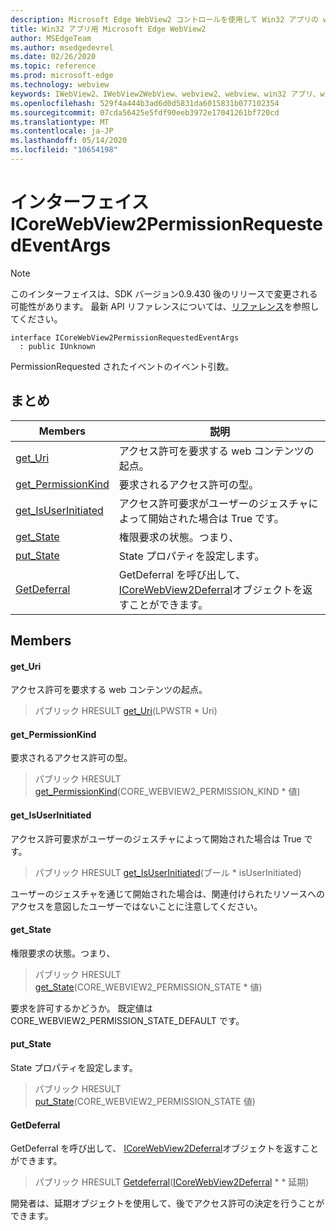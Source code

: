 ```yaml
---
description: Microsoft Edge WebView2 コントロールを使用して Win32 アプリの web コンテンツをホストする
title: Win32 アプリ用 Microsoft Edge WebView2
author: MSEdgeTeam
ms.author: msedgedevrel
ms.date: 02/26/2020
ms.topic: reference
ms.prod: microsoft-edge
ms.technology: webview
keywords: IWebView2、IWebView2WebView、webview2、webview、win32 アプリ、win32、edge、ICoreWebView2、ICoreWebView2Host、browser control、edge html
ms.openlocfilehash: 529f4a444b3ad6d0d5831da6015831b077102354
ms.sourcegitcommit: 07cda56425e5fdf90eeb3972e17041261bf720cd
ms.translationtype: MT
ms.contentlocale: ja-JP
ms.lasthandoff: 05/14/2020
ms.locfileid: "10654198"
---
```

# インターフェイス ICoreWebView2PermissionRequestedEventArgs 

> [!NOTE]
> このインターフェイスは、SDK バージョン0.9.430 後のリリースで変更される可能性があります。 最新 API リファレンスについては、[リファレンス](../../../webview2-api-reference.md)を参照してください。

```
interface ICoreWebView2PermissionRequestedEventArgs
  : public IUnknown
```

PermissionRequested されたイベントのイベント引数。

## まとめ

 Members                        | 説明
--------------------------------|---------------------------------------------
[get_Uri](#get_uri) | アクセス許可を要求する web コンテンツの起点。
[get_PermissionKind](#get_permissionkind) | 要求されるアクセス許可の型。
[get_IsUserInitiated](#get_isuserinitiated) | アクセス許可要求がユーザーのジェスチャによって開始された場合は True です。
[get_State](#get_state) | 権限要求の状態。つまり、
[put_State](#put_state) | State プロパティを設定します。
[GetDeferral](#getdeferral) | GetDeferral を呼び出して、 [ICoreWebView2Deferral](ICoreWebView2Deferral.md)オブジェクトを返すことができます。

## Members

#### get_Uri 

アクセス許可を要求する web コンテンツの起点。

> パブリック HRESULT [get_Uri](#get_uri)(LPWSTR * Uri)

#### get_PermissionKind 

要求されるアクセス許可の型。

> パブリック HRESULT [get_PermissionKind](#get_permissionkind)(CORE_WEBVIEW2_PERMISSION_KIND * 値)

#### get_IsUserInitiated 

アクセス許可要求がユーザーのジェスチャによって開始された場合は True です。

> パブリック HRESULT [get_IsUserInitiated](#get_isuserinitiated)(ブール * isUserInitiated)

ユーザーのジェスチャを通じて開始された場合は、関連付けられたリソースへのアクセスを意図したユーザーではないことに注意してください。

#### get_State 

権限要求の状態。つまり、

> パブリック HRESULT [get_State](#get_state)(CORE_WEBVIEW2_PERMISSION_STATE * 値)

要求を許可するかどうか。 既定値は CORE_WEBVIEW2_PERMISSION_STATE_DEFAULT です。

#### put_State 

State プロパティを設定します。

> パブリック HRESULT [put_State](#put_state)(CORE_WEBVIEW2_PERMISSION_STATE 値)

#### GetDeferral 

GetDeferral を呼び出して、 [ICoreWebView2Deferral](ICoreWebView2Deferral.md)オブジェクトを返すことができます。

> パブリック HRESULT [Getdeferral](#getdeferral)([ICoreWebView2Deferral](ICoreWebView2Deferral.md) * * 延期)

開発者は、延期オブジェクトを使用して、後でアクセス許可の決定を行うことができます。

